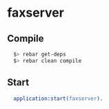 # faxserver

## Compile
```bash
  $> rebar get-deps
  $> rebar clean compile
```

## Start
```erlang
  application:start(faxserver).
```
